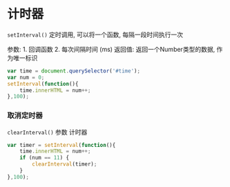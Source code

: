 # 计时器

`setInterval()` 定时调用, 可以将一个函数, 每隔一段时间执行一次

参数: 1. 回调函数   2. 每次间隔时间 (ms)
返回值: 返回一个Number类型的数据, 作为唯一标识

```js
var time = document.querySelector('#time');
var num = 0;
setInterval(function(){
	time.innerHTML = num++;
},100);
```

### 取消定时器

`clearInterval()` 参数 计时器

```js
var timer = setInterval(function(){
	time.innerHTML = num++;
	if (num == 11) {
		clearInterval(timer);
	}
},100);
```